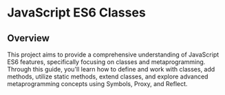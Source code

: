 # JavaScript ES6 Classes

## Overview

This project aims to provide a comprehensive understanding of JavaScript ES6 features, specifically focusing on classes and metaprogramming. Through this guide, you'll learn how to define and work with classes, add methods, utilize static methods, extend classes, and explore advanced metaprogramming concepts using Symbols, Proxy, and Reflect.
